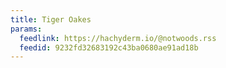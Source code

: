 ```yaml
---
title: Tiger Oakes
params:
  feedlink: https://hachyderm.io/@notwoods.rss
  feedid: 9232fd32683192c43ba0680ae91ad18b
---
```


